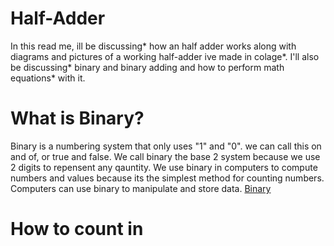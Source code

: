 # Half-Adder

In this read me, ill be discussing* how an half adder works along with diagrams and pictures of a working half-adder ive made in colage*. I'll also be discussing* binary and binary adding and how to perform math equations* with it.


# What is Binary?

  Binary is a numbering system that only uses "1" and "0". we can call this on and of, or true and false. We call binary the base 2 system because we use 2 digits to repensent any qauntity.
We use binary in computers to compute numbers and values because its the simplest method for counting numbers. Computers can use binary to manipulate and store data.
[Binary](https://github.com/user-attachments/assets/980860b0-5295-47ab-b42b-77774346d7d9)

# How to count in

